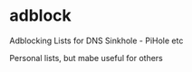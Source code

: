 # adblock
Adblocking Lists for DNS Sinkhole - PiHole etc

Personal lists, but mabe useful for others
